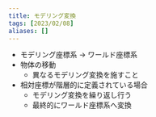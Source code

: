 ```yaml
---
title: モデリング変換
tags: [2023/02/08]
aliases: []
---
```


- モデリング座標系 -> ワールド座標系
- 物体の移動
	- 異なるモデリング変換を施すこと
- 相対座標が階層的に定義されている場合
	- モデリング変換を繰り返し行う
	- 最終的にワールド座標系へ変換